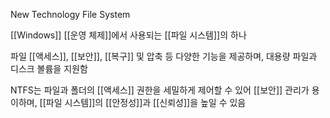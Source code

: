New Technology File System

[[Windows]] [[운영 체제]]에서 사용되는 [[파일 시스템]]의 하나

파일 [[액세스]], [[보안]], [[복구]] 및 압축 등 다양한 기능을 제공하며, 대용량 파일과 디스크 볼륨을 지원함

NTFS는 파일과 폴더의 [[액세스]] 권한을 세밀하게 제어할 수 있어 [[보안]] 관리가 용이하며, [[파일 시스템]]의 [[안정성]]과 [[신뢰성]]을 높일 수 있음